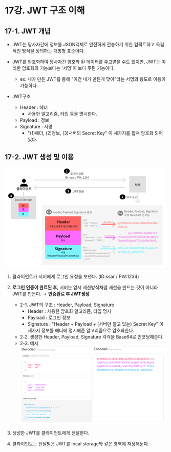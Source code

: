 # 17강. JWT 구조 이해
## 17-1. JWT 개념
- JWT는 당사자간에 정보를 JSON객체로 안전하게 전송하기 위한 컴팩트하고 독립적인 방식을 정의하는 개방형 표준이다.
- JWT를 암호화하여 당사자간 암호화 된 데이터를 주고받을 수도 있지만, JWT는 이러한 암호화의 기능보다는 '서명'이 보다 주된 기능이다.
    - ex. 내가 만든 JWT를 통해 "이건 내가 만든게 맞아"라는 서명의 용도로 이용이 가능하다.

- JWT구조
    - Header : 헤더
        - 사용한 알고리즘, 타입 등을 명시한다.
    - Payload : 정보
    - Signature : 서명
        - "(1)헤더, (2)정보, (3)서버의 Secret Key" 이 세가지를 합쳐 암호화 되어있다.

## 17-2. JWT 생성 및 이용
<img src="./img/chapter17_1.png">

1. 클라이언트가 서버에게 로그인 요청을 보낸다. (ID:ssar / PW:1234)
2. **로그인 인증이 완료된 후,** 서버는 앞서 세션방식처럼 세션을 만드는 것이 아니라 JWT를 만든다. → **인증완료 후 JWT생성**
    - 2-1. JWT의 구조 : Header, Payload, Signature
        - Header : 사용한 암호화 알고리즘, 타입 명시
        - Payload : 로그인 정보
        - Signature : "Header + Payload + (서버만 알고 있는) Secret Key" 이 세가지 정보를 헤더에 명시해준 알고리즘으로 암호화한다.
    - 2-2. 생성한 Header, Payload, Signature 각각을 Base64로 인코딩해준다.
    - 2-3. 예시
        <img src="./img/chapter17_2.png">

3. 생성한 JWT를 클라이언트에게 전달한다.
4. 클라이언트는 전달받은 JWT를 local storage와 같은 영역에 저장해둔다.